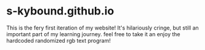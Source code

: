 # s-kybound.github.io
This is the fery first iteration of my website! It's hilariously cringe, but still an important part of my learning journey. feel free to take it an enjoy the hardcoded randomized rgb text program!
